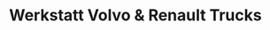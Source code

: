 ---
title: "Werkstatt Volvo & Renault Trucks"
url: /niedernsill/werkstatt-volvo-und-renault-trucks/
shop: Autowerkstatt
---